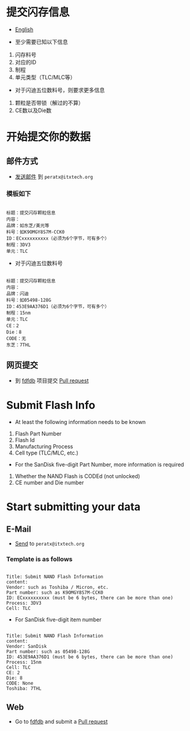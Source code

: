 # 提交闪存信息

* [English](#submit-flash-info)

* 至少需要已知以下信息

1. 闪存料号
1. 对应的ID
1. 制程
1. 单元类型（TLC/MLC等）

* 对于闪迪五位数料号，则要求更多信息

1. 颗粒是否带锁（解过的不算）
1. CE数以及Die数

# 开始提交你的数据

## 邮件方式

* [发送邮件](mailto:peratx@itxtech.org) 到 `peratx@itxtech.org`

### 模板如下

```text

标题：提交闪存颗粒信息
内容：
品牌：如东芝/美光等
料号：如K9OMGY8S7M-CCK0
ID：ECxxxxxxxxxx（必须为6个字节，可有多个）
制程：3DV3
单元：TLC

```
* 对于闪迪五位数料号

```text

标题：提交闪存颗粒信息
内容：
品牌：闪迪
料号：如05498-128G
ID：453E9AA376D1（必须为6个字节，可有多个）
制程：15nm
单元：TLC
CE：2
Die：8
CODE：无
东芝：7THL

```

## 网页提交

* 到 [fdfdb](https://github.com/iTXTech/fdfdb) 项目提交 [Pull request](https://github.com/iTXTech/fdfdb/pulls)

# Submit Flash Info

* At least the following information needs to be known

1. Flash Part Number
1. Flash Id
1. Manufacturing Process
1. Cell type (TLC/MLC, etc.)

* For the SanDisk five-digit Part Number, more information is required

1. Whether the NAND Flash is CODEd (not unlocked)
1. CE number and Die number

# Start submitting your data

## E-Mail

* [Send](mailto:peratx@itxtech.org) to `peratx@itxtech.org`

### Template is as follows

```text

Title: Submit NAND Flash Information
content:
Vendor: such as Toshiba / Micron, etc.
Part number: such as K9OMGY8S7M-CCK0
ID: ECxxxxxxxxxx (must be 6 bytes, there can be more than one)
Process: 3DV3
Cell: TLC

```
* For SanDisk five-digit item number

```text

Title: Submit NAND Flash Information
content:
Vendor: SanDisk
Part number: such as 05498-128G
ID: 453E9AA376D1 (must be 6 bytes, there can be more than one)
Process: 15nm
Cell: TLC
CE: 2
Die: 8
CODE: None
Toshiba: 7THL

```

## Web

* Go to [fdfdb](https://github.com/iTXTech/fdfdb) and submit a [Pull request](https://github.com/iTXTech/fdfdb/pulls)
